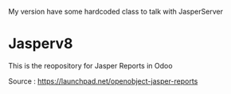 My version have some hardcoded class to talk with JasperServer



Jasperv8
========

This is the reopository for Jasper Reports in Odoo

Source : https://launchpad.net/openobject-jasper-reports

